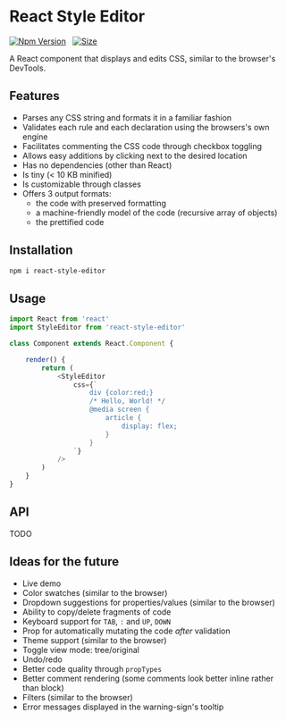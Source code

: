 # React Style Editor

[![Npm Version][npm-version-image]][npm-version-url]   [![Size][bundlephobia-image]][bundlephobia-url]



A React component that displays and edits CSS, similar to the browser's DevTools.

## Features
- Parses any CSS string and formats it in a familiar fashion
- Validates each rule and each declaration using the browsers's own engine
- Facilitates commenting the CSS code through checkbox toggling
- Allows easy additions by clicking next to the desired location
- Has no dependencies (other than React)
- Is tiny (< 10 KB minified)
- Is customizable through classes 
- Offers 3 output formats:
    - the code with preserved formatting
    - a machine-friendly model of the code (recursive array of objects)
    - the prettified code

## Installation

```sh
npm i react-style-editor
```

## Usage

```js
import React from 'react'
import StyleEditor from 'react-style-editor'

class Component extends React.Component {

    render() {
        return (
            <StyleEditor
                css={`
                    div {color:red;}
                    /* Hello, World! */
                    @media screen {
                        article {
                            display: flex;
                        }
                    }
                `}
            />
        )
    }
}
```

## API
TODO

## Ideas for the future
- Live demo
- Color swatches (similar to the browser)
- Dropdown suggestions for properties/values (similar to the browser)
- Ability to copy/delete fragments of code
- Keyboard support for `TAB`, `:` and `UP`, `DOWN`
- Prop for automatically mutating the code *after* validation
- Theme support (similar to the browser)
- Toggle view mode: tree/original
- Undo/redo
- Better code quality through `propTypes`
- Better comment rendering (some comments look better inline rather than block)
- Filters (similar to the browser)
- Error messages displayed in the warning-sign's tooltip

[npm-version-image]: https://img.shields.io/npm/v/react-style-editor.svg?style=flat-square
[npm-version-url]: https://www.npmjs.com/package/react-style-editor

[bundlephobia-image]: https://img.shields.io/bundlephobia/minzip/react-style-editor.svg?style=flat-square
[bundlephobia-url]: https://bundlephobia.com/result?p=react-style-editor